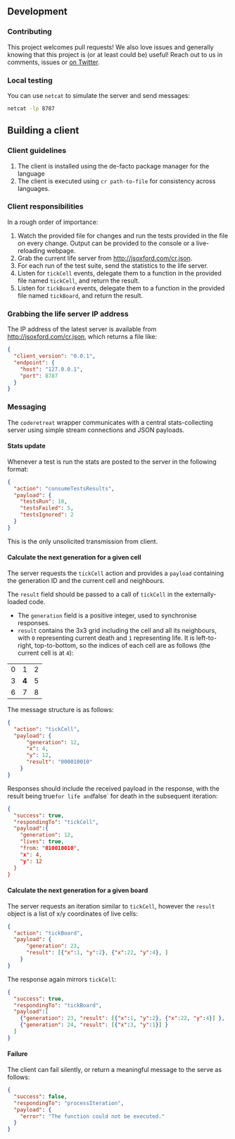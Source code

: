 ## Development

### Contributing

This project welcomes pull requests! We also love issues and generally knowing that this project is (or at least could be) useful! Reach out to us in comments, issues or [on Twitter](https://twitter.com/intent/user?screen_name=jsoxford).

### Local testing
You can use `netcat` to simulate the server and send messages:

```bash
netcat -lp 8787
```

## Building a client

### Client guidelines

1. The client is installed using the de-facto package manager for the language
2. The client is executed using `cr path-to-file` for consistency across languages.

### Client responsibilities

In a rough order of importance:

1. Watch the provided file for changes and run the tests provided in the file on every change. Output can be provided to the console or a live-reloading webpage.
2. Grab the current life server from http://jsoxford.com/cr.json.
3. For each run of the test suite, send the statistics to the life server.
4. Listen for `tickCell` events, delegate them to a function in the provided file named `tickCell`, and return the result.
5. Listen for `tickBoard` events, delegate them to a function in the provided file named `tickBoard`, and return the result.


### Grabbing the life server IP address

The IP address of the latest server is available from http://jsoxford.com/cr.json, which returns a file like:

```json
{
  "client_version": "0.0.1",
  "endpoint": {
    "host": "127.0.0.1",
    "port": 8787
  }
}
```

### Messaging

The `coderetreat` wrapper communicates with a central stats-collecting server using simple stream connections and JSON payloads.


#### Stats update

Whenever a test is run the stats are posted to the server in the following format:
```json
{
  "action": "consumeTestsResults",
  "payload": {
    "testsRun": 10,
    "testsFailed": 5,
    "testsIgnored": 2
  }
}
```

This is the only unsolicited transmission from client.


#### Calculate the next generation for a given cell

The server requests the `tickCell` action and provides a `payload` containing the generation ID and the current cell and neighbours.

The `result` field should be passed to a call of `tickCell` in the externally-loaded code.

* The `generation` field is a positive integer, used to synchronise responses.
* `result` contains the 3x3 grid including the cell and all its neighbours, with `0` representing current death and `1` representing life. It is left-to-right, top-to-bottom, so the indices of each cell are as follows (the current cell is at `4`):

| | | |
|-|-|-|
|0|1|2|
|3|__4__|5|
|6|7|8|

The message structure is as follows:
```json
{
  "action": "tickCell",
  "payload": {
      "generation": 12,
      "x": 4,
      "y": 12,
      "result": "000010010"
    }
}
```
Responses should include the received payload in the response, with the result being true` for life and `false` for death in the subsequent iteration:
```json
{
  "success": true,
  "respondingTo": "tickCell",
  "payload":{
    "generation": 12,
    "lives": true,
    "from: "010010010",
    "x": 4, 
    "y": 12
  }
}
```

#### Calculate the next generation for a given board

The server requests an iteration similar to `tickCell`, however the `result` object is a list of x/y coordinates of live cells:


```json
{
  "action": "tickBoard",
  "payload": {
      "generation": 23,
      "result": [{"x":1, "y":2}, {"x":22, "y":4}, ]
    }
}
```

The response again mirrors `tickCell`:

```json
{
  "success": true,
  "respondingTo": "tickBoard",
  "payload":[
    {"generation": 23, "result": [{"x":1, "y":2}, {"x":22, "y":4}] },
    {"generation": 24, "result": [{"x":3, "y":1}] }
  ]
}
```


#### Failure
The client can fail silently, or return a meaningful message to the serve as follows:

```json
{
  "success": false,
  "respondingTo": "processIteration",
  "payload": {
    "error": "The function could not be executed."
  }
}
```

